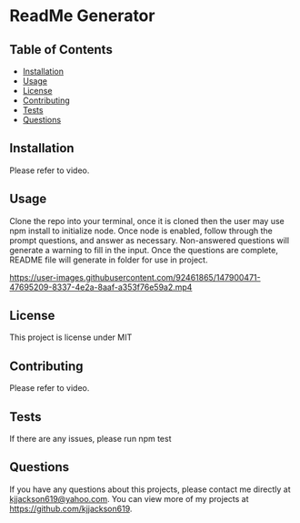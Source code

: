 # ReadMe Generator

  ## Table of Contents
  * [Installation](#installation)
  * [Usage](#usage)
  * [License](#license)
  * [Contributing](#contributing)
  * [Tests](#tests)
  * [Questions](#questions)
  
  ## Installation 
  Please refer to video.
  
  
  ## Usage 
  Clone the repo into your terminal, once it is cloned then the user may use npm install to initialize node. Once node is enabled, follow through the prompt questions, and answer as necessary. Non-answered questions will generate a warning to fill in the input. Once the questions are complete, README file will generate in folder for use in project.
  
  




https://user-images.githubusercontent.com/92461865/147900471-47695209-8337-4e2a-8aaf-a353f76e59a2.mp4





  ## License 
  This project is license under MIT
  
  
  ## Contributing 
  Please refer to video.
  
  
  ## Tests
  If there are any issues, please run npm test
  
  
  ## Questions
  If you have any questions about this projects, please contact me directly at kjjackson619@yahoo.com. You can view more of my projects at https://github.com/kjjackson619.

